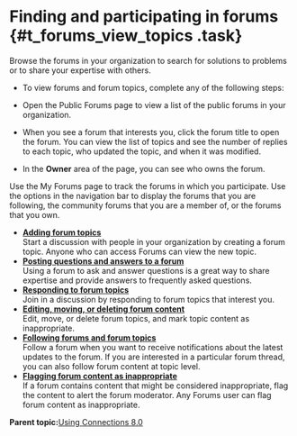 # Finding and participating in forums {#t_forums_view_topics .task}

Browse the forums in your organization to search for solutions to problems or to share your expertise with others.

-   To view forums and forum topics, complete any of the following steps:
-   Open the Public Forums page to view a list of the public forums in your organization.

-   When you see a forum that interests you, click the forum title to open the forum. You can view the list of topics and see the number of replies to each topic, who updated the topic, and when it was modified.

-   In the **Owner** area of the page, you can see who owns the forum.


Use the My Forums page to track the forums in which you participate. Use the options in the navigation bar to display the forums that you are following, the community forums that you are a member of, or the forums that you own.

-   **[Adding forum topics](../forums/t_forums_add_topic.md)**  
Start a discussion with people in your organization by creating a forum topic. Anyone who can access Forums can view the new topic.
-   **[Posting questions and answers to a forum](../forums/c_forums_post_q_and_as.md)**  
Using a forum to ask and answer questions is a great way to share expertise and provide answers to frequently asked questions.
-   **[Responding to forum topics](../forums/t_forums_topic_respond.md)**  
Join in a discussion by responding to forum topics that interest you.
-   **[Editing, moving, or deleting forum content](../forums/t_forums_working_with_topics2.md)**  
Edit, move, or delete forum topics, and mark topic content as inappropriate.
-   **[Following forums and forum topics](../forums/t_forums_follow_forum.md)**  
Follow a forum when you want to receive notifications about the latest updates to the forum. If you are interested in a particular forum thread, you can also follow forum content at topic level.
-   **[Flagging forum content as inappropriate](../forums/t_forums_mark_inappropriate.md)**  
If a forum contains content that might be considered inappropriate, flag the content to alert the forum moderator. Any Forums user can flag forum content as inappropriate.

**Parent topic:**[Using Connections 8.0](../welcome/welcome_end_user.md)

